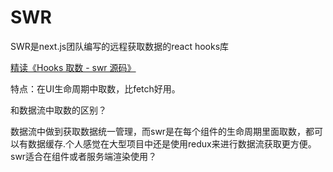 # SWR

SWR是next.js团队编写的远程获取数据的react hooks库

[精读《Hooks 取数 - swr 源码》](https://zhuanlan.zhihu.com/p/91228591)

特点：在UI生命周期中取数，比fetch好用。

和数据流中取数的区别？

数据流中做到获取数据统一管理，而swr是在每个组件的生命周期里面取数，都可以有数据缓存.个人感觉在大型项目中还是使用redux来进行数据流获取更方便。swr适合在组件或者服务端渲染使用？
